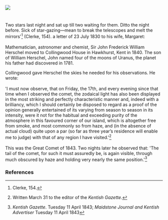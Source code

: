 <a href="https://www.kent-maps.online"><img src="https://www.kent-maps.online/juncture/ve-button.png"></a>
<param ve-config title="Sir John Herschel (1792 –1871)" author="Michelle Crowther" layout="vtl" banner="https://raw.githubusercontent.com/kent-map/images/main/banners/19c.jpg">

<param ve-entity eid="Q2744669" aliases="Hawkhurst">

#

Two stars last night and sat up till two waiting for them. Ditto the night before. Sick of star-gazing—mean to break the telescopes and melt the mirrors'[^ref1] (Clerke, 154).  a letter of 23 July 1830 to his wife, Margaret:
<br><br>
Mathematician, astronomer and chemist, Sir John Frederick William Herschel moved to Collingwood House in Hawkhurst, Kent in 1840. The son of William Herschel, John named four of the moons of Uranus, the planet his father had discovered in 1781. 

Collingwood gave Herschel the skies he needed for his observations. He wrote:
<br><br>
'I must now observe, that on Friday, the 17th, and every evening since that time when I observed the comet, the zodaical light has also been displayed in the most striking and perfectly characteristic manner and, indeed with a brilliancy, which I should certainly be disposed to regard as a proof of the opinion generally entertained of its varying from season to season in its intensity, were it not for the habitual and exceeding purity of the atmosphere in this favoured corner of our island, which is altogether free from smoke, and most commonly so from haze, and (in the absence of actual cloud) quite upon a par (so far as three year’s residence will enable me to judge) with that of any region I have visited.'[^ref2] 
<br><br>
This was the Great Comet of 1843. Two nights later he observed that: 'The tail of the comet, for such it must assuredly be, is again visible, through much obscured by haze and holding very nearly the same position.'[^ref3]
<param ve-image url="https://upload.wikimedia.org/wikipedia/commons/c/c3/Hawkhurst_sign%2C_High_Street_-_geograph.org.uk_-_331683.jpg" label="Hawkhurst sign, High Street" attribution="Oast House Archive" license="CC BY-SA 2.0">
<param ve-map center="Q2744669" zoom="12">

### References

[^ref1]: Clerke, 154.
[^ref2]: Written March 31 to the editor of the _Kentish Gazette_. 
[^ref3]: _Kentish Gazette_. Tuesday 11 April 1843; _Maidstone Journal and Kentish Advertiser_ Tuesday 11 April 1843

